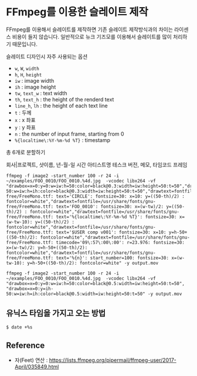 # FFmpeg를 이용한 슬레이트 제작
FFmpeg를 이용해서 슬레이트를 제작하면 기존 슬레이트 제작방식과의 차이는 라이센스 비용이 들지 않습니다.
일반적으로 뉴크 기즈모를 이용해서 슬레이트를 많이 처리하기 때문입니다.

슬레이트 디자인시 자주 사용되는 옵션
- `w`, `W`, `width`
- `h`, `H`, `height`
- `iw` : image width
- `ih` : image height
- `tw`, `text_w` : text width
- `th`, `text_h` : the height of the renderd text
- `line_h`, `lh` : the height of each text line
- `t` : 두께
- `x` : x 좌표
- `y` : y 좌표
- `n` : the number of input frame, starting from 0
- `%{localtime\:%Y-%m-%d %T}` : timestamp

총 6개로 분할하기 

회사|프로젝트, 샷이름, 년-월-일 시간
아티스트명 테스크 버전, 메모, 타임코드 프레임

```
ffmpeg -f image2 -start_number 100 -r 24 -i ~/examples/FOO_0010/FOO_0010.%4d.jpg  -vcodec libx264 -vf "drawbox=x=0:y=0:w=iw:h=50:color=black@0.3:width=iw:height=50:t=50","drawbox=x=0:y=ih-50:w=iw:h=ih:color=black@0.3:width=iw:height=50:t=50","drawtext=fontfile=/usr/share/fonts/gnu-free/FreeMono.ttf: text='CIRCLE': fontsize=30: x=10: y=((50-th)/2) : fontcolor=white","drawtext=fontfile=/usr/share/fonts/gnu-free/FreeMono.ttf: text='FOO_0010': fontsize=30: x=(w-tw)/2: y=((50-th)/2) : fontcolor=white","drawtext=fontfile=/usr/share/fonts/gnu-free/FreeMono.ttf: text='%{localtime\:%Y-%m-%d %T}': fontsize=30: x=(w-tw-10): y=((50-th)/2) : fontcolor=white","drawtext=fontfile=/usr/share/fonts/gnu-free/FreeMono.ttf: text='$USER comp v001': fontsize=30: x=10: y=h-50+((50-th)/2): fontcolor=white","drawtext=fontfile=/usr/share/fonts/gnu-free/FreeMono.ttf: timecode='09\:57\:00\:00': r=23.976: fontsize=30: x=(w-tw)/2: y=h-50+((50-th)/2): fontcolor=white","drawtext=fontfile=/usr/share/fonts/gnu-free/FreeMono.ttf: text='%{n}': start_number=100: fontsize=30: x=(w-tw-10): y=h-50+((50-th)/2): fontcolor=white" -y output.mov
```
```
ffmpeg -f image2 -start_number 100 -r 24 -i ~/examples/FOO_0010/FOO_0010.%4d.jpg  -vcodec libx264 -vf "drawbox=x=0:y=0:w=iw:h=50:color=black@0.5:width=iw:height=50:t=50", "drawbox=x=0:y=ih-50:w=iw:h=ih:color=black@0.5:width=iw:height=50:t=50" -y output.mov
```

## 유닉스 타임을 가지고 오는 방법
```bash
$ date +%s
```

## Reference
- 자(Feet) 연산 : https://lists.ffmpeg.org/pipermail/ffmpeg-user/2017-April/035849.html